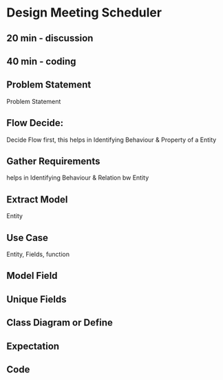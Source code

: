 # Design Meeting Scheduler

## 20 min - discussion
## 40 min - coding

## Problem Statement
Problem Statement

## Flow Decide:
Decide Flow first, this helps in Identifying Behaviour & Property of a Entity

## Gather Requirements
helps in Identifying Behaviour & Relation bw Entity

## Extract Model
Entity

## Use Case 
Entity, Fields, function

## Model Field

## Unique Fields

## Class Diagram or Define

## Expectation

## Code
